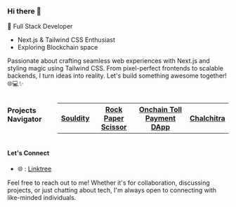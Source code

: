 ### Hi there 👋

🚀 Full Stack Developer
- Next.js & Tailwind CSS Enthusiast
- Exploring Blockchain space

Passionate about crafting seamless web experiences with Next.js and styling magic using Tailwind CSS. From pixel-perfect frontends to scalable backends, I turn ideas into reality. Let's build something awesome together! 🌐💻✨

<div style="display: flex; justify-content: center;">
<h3>
  Projects Navigator
</h3>
<table>
  <tr>
    <th>
      <a href="https://github.com/thisisashugupta/souldity">
        <b>Souldity<b/>
      </a>
    </th>
    <th>
      <a href="https://github.com/thisisashugupta/rps-ls">
        <b>Rock Paper Scissor<b/>
      </a>
    </th>
    <th>
      <a href="https://github.com/thisisashugupta/toll-bc">
        <b>Onchain Toll Payment DApp<b/>
      </a>
    </th>
    <th>
      <a href="https://github.com/thisisashugupta/chalchitra">
        <b>Chalchitra<b/>
      </a>
    </th>
  </tr>
</table>
</div>


#### Let's Connect
- 🌐 : [Linktree](https://linktr.ee/thisisashugupta)

Feel free to reach out to me! Whether it's for collaboration, discussing projects, or just chatting about tech, I'm always open to connecting with like-minded individuals.
